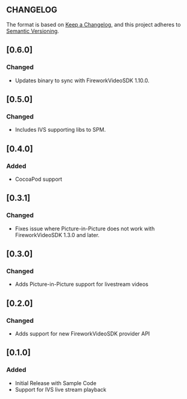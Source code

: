 ## CHANGELOG

The format is based on [Keep a Changelog](https://keepachangelog.com/en/1.0.0/),
and this project adheres to [Semantic Versioning](https://semver.org/spec/v2.0.0.html).

## [0.6.0]

### Changed

  - Updates binary to sync with FireworkVideoSDK 1.10.0.

## [0.5.0]

### Changed

  - Includes IVS supporting libs to SPM.

## [0.4.0]

### Added

  - CocoaPod support

## [0.3.1]

### Changed

  - Fixes issue where Picture-in-Picture does not work with FireworkVideoSDK 1.3.0 and later.

## [0.3.0]

### Changed

  - Adds Picture-in-Picture support for livestream videos 

## [0.2.0]

### Changed

  - Adds support for new FireworkVideoSDK provider API

## [0.1.0]

### Added

  - Initial Release with Sample Code
  - Support for IVS live stream playback
